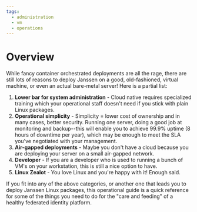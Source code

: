 ```yaml
---
tags:
  - administration
  - vm
  - operations
---
```


# Overview

While fancy container orchestrated deployments are all the rage, there are still
lots of reasons to deploy Janssen on a good, old-fashioned, virtual machine,
or even an actual bare-metal server! Here is a partial list:
1. **Lower bar for system administration** - Cloud native requires specialized
training which your operational staff doesn't need if you stick with plain
Linux packages.
2. **Operational simplicity** - Simplicity = lower cost of ownership and in many
cases, better security. Running one server, doing a good job at monitoring and
backup--this will enable you to achieve 99.9% uptime (8 hours of downtime per
year), which may be enough to meet the SLA you've negotiated with your management.
3. **Air-gapped deployments** - Maybe you don't have a cloud because you are
deploying your server on a small air-gapped network.
4. **Developer** - If you are a developer who is used to running a bunch of VM's
on your workstation, this is still a nice option to have.
5. **Linux Zealot** - You love Linux and you're happy with it! Enough said.

If you fit into any of the above categories, or another one that leads you to
deploy Janssen Linux packages, this operational guide is a quick reference for
some of the things you need to do for the "care and feeding" of a healthy
federated identity platform.
